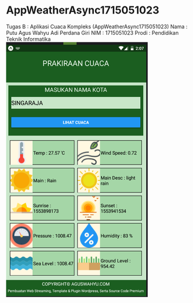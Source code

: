 # AppWeatherAsync1715051023
Tugas B : Aplikasi Cuaca Kompleks (AppWeatherAsync1715051023)
Nama    : Putu Agus Wahyu Adi Perdana Giri
NIM     : 1715051023
Prodi   : Pendidikan Teknik Informatika
![alt text](https://raw.githubusercontent.com/aguswahyuapg/AppWeatherAsync1715051023/master/RESULT.png)

